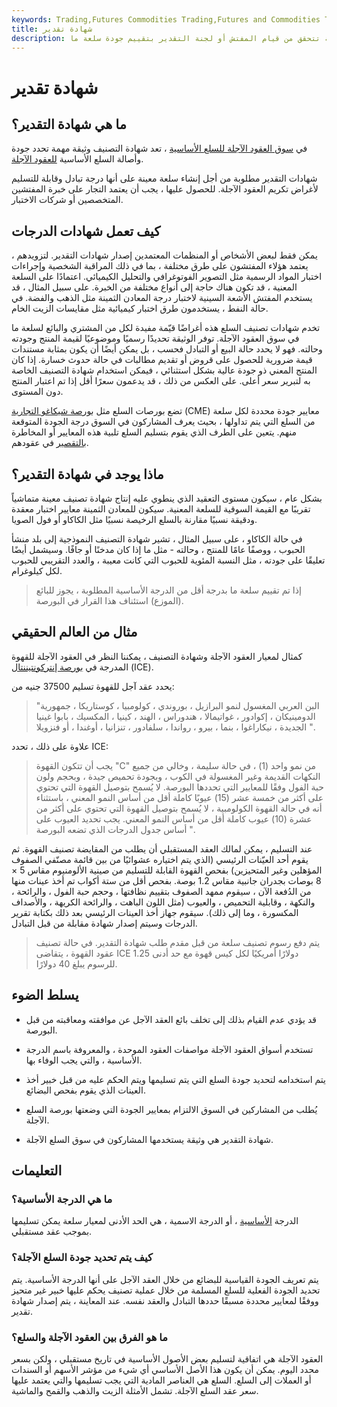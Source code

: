```yaml
---
keywords: Trading,Futures Commodities Trading,Futures and Commodities Trading
title: شهادة تقدير
description: شهادة التقدير هي وثيقة رسمية تتحقق من قيام المفتش أو لجنة التقدير بتقييم جودة سلعة ما.
---
```


# شهادة تقدير
## ما هي شهادة التقدير؟

في [سوق العقود الآجلة للسلع الأساسية](/commodityfuturescontract) ، تعد شهادة التصنيف وثيقة مهمة تحدد جودة وأصالة السلع الأساسية [للعقود الآجلة](/futures).

شهادات التقدير مطلوبة من أجل إنشاء سلعة معينة على أنها درجة تبادل وقابلة للتسليم لأغراض تكريم العقود الآجلة. للحصول عليها ، يجب أن يعتمد التجار على خبرة المفتشين المتخصصين أو شركات الاختبار.

## كيف تعمل شهادات الدرجات

يمكن فقط لبعض الأشخاص أو المنظمات المعتمدين إصدار شهادات التقدير. لتزويدهم ، يعتمد هؤلاء المفتشون على طرق مختلفة ، بما في ذلك المراقبة الشخصية وإجراءات اختبار المواد الرسمية مثل التصوير الفوتوغرافي والتحليل الكيميائي. اعتمادًا على السلعة المعنية ، قد تكون هناك حاجة إلى أنواع مختلفة من الخبرة. على سبيل المثال ، قد يستخدم المفتش الأشعة السينية لاختبار درجة المعادن الثمينة مثل الذهب والفضة. في حالة النفط ، يستخدمون طرق اختبار كيميائية مثل مقايسات الزيت الخام.

تخدم شهادات تصنيف السلع هذه أغراضًا قيّمة مفيدة لكل من المشتري والبائع لسلعة ما في سوق العقود الآجلة. توفر الوثيقة تحديدًا رسميًا وموضوعيًا لقيمة المنتج وجودته وحالته. فهو لا يحدد حالة البيع أو التبادل فحسب ، بل يمكن أيضًا أن يكون بمثابة مستندات قيمة ضرورية للحصول على قروض أو تقديم مطالبات في حالة حدوث خسارة. إذا كان المنتج المعني ذو جودة عالية بشكل استثنائي ، فيمكن استخدام شهادة التصنيف الخاصة به لتبرير سعر أعلى. على العكس من ذلك ، قد يدعمون سعرًا أقل إذا تم اعتبار المنتج دون المستوى.

تضع بورصات السلع مثل [بورصة شيكاغو التجارية](/cme) (CME) معايير جودة محددة لكل سلعة من السلع التي يتم تداولها ، بحيث يعرف المشاركون في السوق درجة الجودة المتوقعة منهم. يتعين على الطرف الذي يقوم بتسليم السلع تلبية هذه المعايير أو المخاطرة [بالتقصير](/default2) في عقودهم.

## ماذا يوجد في شهادة التقدير؟

بشكل عام ، سيكون مستوى التعقيد الذي ينطوي عليه إنتاج شهادة تصنيف معينة متماشياً تقريبًا مع القيمة السوقية للسلعة المعنية. سيكون للمعادن الثمينة معايير اختبار معقدة ودقيقة نسبيًا مقارنة بالسلع الرخيصة نسبيًا مثل الكاكاو أو فول الصويا.

في حالة الكاكاو ، على سبيل المثال ، تشير شهادة التصنيف النموذجية إلى بلد منشأ الحبوب ، ووصفًا عامًا للمنتج ، وحالته - مثل ما إذا كان مدخنًا أو جافًا. وسيشمل أيضًا تعليقًا على جودته ، مثل النسبة المئوية للحبوب التي كانت معيبة ، والعدد التقريبي للحبوب لكل كيلوغرام.

> إذا تم تقييم سلعة ما بدرجة أقل من الدرجة الأساسية المطلوبة ، يجوز للبائع (الموزع) استئناف هذا القرار في البورصة.

>

## مثال من العالم الحقيقي

كمثال لمعيار العقود الآجلة وشهادة التصنيف ، يمكننا النظر في العقود الآجلة للقهوة المدرجة في [بورصة إنتركونتيننتال](/intercontinentalexchange) (ICE).

يحدد عقد آجل للقهوة تسليم 37500 جنيه من:

>

> "البن العربي المغسول لنمو البرازيل ، بوروندي ، كولومبيا ، كوستاريكا ، جمهورية الدومينيكان ، إكوادور ، غواتيمالا ، هندوراس ، الهند ، كينيا ، المكسيك ، بابوا غينيا الجديدة ، نيكاراغوا ، بنما ، بيرو ، رواندا ، سلفادور ، تنزانيا ، أوغندا ، أو فنزويلا ".

>

علاوة على ذلك ، تحدد ICE:

>

> يجب أن تتكون القهوة "C" من نمو واحد (1) ، في حالة سليمة ، وخالي من جميع النكهات القديمة وغير المغسولة في الكوب ، وبجودة تحميص جيدة ، وبحجم ولون حبة الفول وفقًا للمعايير التي تحددها البورصة. لا يُسمح بتوصيل القهوة التي تحتوي على أكثر من خمسة عشر (15) عيوبًا كاملة أقل من أساس النمو المعني ، باستثناء أنه في حالة القهوة الكولومبية ، لا يُسمح بتوصيل القهوة التي تحتوي على أكثر من عشرة (10) عيوب كاملة أقل من أساس النمو المعني. يجب تحديد العيوب على أساس جدول الدرجات الذي تضعه البورصة ".

>

عند التسليم ، يمكن لمالك العقد المستقبلي أن يطلب من المقايضة تصنيف القهوة. ثم يقوم أحد العيّنات الرئيسي (الذي يتم اختياره عشوائيًا من بين قائمة مصنّفي الصفوف المؤهلين وغير المتحيزين) بفحص القهوة القابلة للتسليم من صينية الألومنيوم مقاس 5 × 8 بوصات بجدران جانبية مقاس 1.2 بوصة. بفحص أقل من ستة أكواب تم أخذ عينات منها من الدُفعة الآن ، سيقوم ممهد الصفوف بتقييم نظافتها ، وحجم حبة الفول ، والرائحة ، والنكهة ، وقابلية التحميص ، والعيوب (مثل اللون الباهت ، والرائحة الكريهة ، والأصداف المكسورة ، وما إلى ذلك). سيقوم جهاز أخذ العينات الرئيسي بعد ذلك بكتابة تقرير الدرجات وسيتم إصدار شهادة مقابلة من قبل التبادل.

> يتم دفع رسوم تصنيف سلعة من قبل مقدم طلب شهادة التقدير. في حالة تصنيف عقود القهوة ، يتقاضى ICE 1.25 دولارًا أمريكيًا لكل كيس قهوة مع حد أدنى للرسوم يبلغ 40 دولارًا.

>

## يسلط الضوء

- قد يؤدي عدم القيام بذلك إلى تخلف بائع العقد الآجل عن موافقته ومعاقبته من قبل البورصة.

- تستخدم أسواق العقود الآجلة مواصفات العقود الموحدة ، والمعروفة باسم الدرجة الأساسية ، والتي يجب الوفاء بها.

- يتم استخدامه لتحديد جودة السلع التي يتم تسليمها ويتم الحكم عليه من قبل خبير أخذ العينات الذي يقوم بفحص البضائع.

- يُطلب من المشاركين في السوق الالتزام بمعايير الجودة التي وضعتها بورصة السلع الآجلة.

- شهادة التقدير هي وثيقة يستخدمها المشاركون في سوق السلع الآجلة.

## التعليمات

### ما هي الدرجة الأساسية؟

الدرجة [الأساسية](/basisgrade) ، أو الدرجة الاسمية ، هي الحد الأدنى لمعيار سلعة يمكن تسليمها بموجب عقد مستقبلي.

### كيف يتم تحديد جودة السلع الآجلة؟

يتم تعريف الجودة القياسية للبضائع من خلال العقد الآجل على أنها الدرجة الأساسية. يتم تحديد الجودة الفعلية للسلع المسلمة من خلال عملية تصنيف يحكم عليها خبير غير متحيز ووفقًا لمعايير محددة مسبقًا حددها التبادل والعقد نفسه. عند المعاينة ، يتم إصدار شهادة تقدير.

### ما هو الفرق بين العقود الآجلة والسلع؟

العقود الآجلة هي اتفاقية لتسليم بعض الأصول الأساسية في تاريخ مستقبلي ، ولكن بسعر محدد اليوم. يمكن أن يكون هذا الأصل الأساسي أي شيء من مؤشر الأسهم أو السندات أو العملات إلى السلع. السلع هي العناصر المادية التي يجب تسليمها والتي يعتمد عليها سعر عقد السلع الآجلة. تشمل الأمثلة الزيت والذهب والقمح والماشية.

